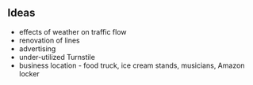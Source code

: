 ## Ideas
* effects of weather on traffic flow
* renovation of lines
* advertising
* under-utilized Turnstile
* business location - food truck, ice cream stands, musicians, Amazon locker

